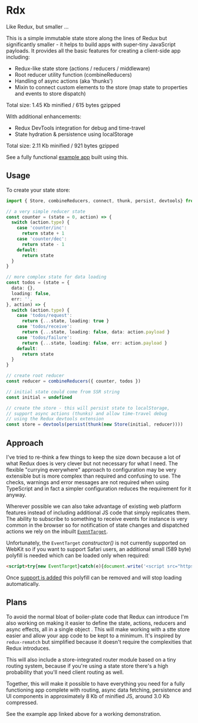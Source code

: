 # Rdx

Like Redux, but smaller ...

This is a simple immutable state store along the lines of Redux but significantly smaller - it helps to build apps with super-tiny JavaScript payloads. It provides all the basic features for creating a client-side app including:

* Redux-like state store (actions / reducers / middleware)
* Root reducer utility function (combineReducers)
* Handling of async actions (aka 'thunks')
* Mixin to connect custom elements to the store (map state to properties and events to store dispatch)

Total size: 1.45 Kb minified / 615 bytes gzipped

With additional enhancements:

* Redux DevTools integration for debug and time-travel
* State hydration & persistence using localStorage

Total size: 2.11 Kb minified / 921 bytes gzipped

See a fully functional [example app](https://github.com/CaptainCodeman/rdx-example) built using this.

## Usage

To create your state store:

```ts
import { Store, combineReducers, connect, thunk, persist, devtools} from '@captaincodeman/rdx'

// a very simple reducer state
const counter = (state = 0, action) => {	
  switch (action.type) {	
    case 'counter/inc':	
      return state + 1	
    case 'counter/dec':	
      return state - 1	
    default:	
      return state	
  }	
}

// more complex state for data loading
const todos = (state = {	
  data: {},	
  loading: false,	
  err: '',	
}, action) => {	
  switch (action.type) {	
    case 'todos/request':	
      return {...state, loading: true }	
    case 'todos/receive':	
      return {...state, loading: false, data: action.payload }	
    case 'todos/failure':	
      return {...state, loading: false, err: action.payload }	
    default:	
      return state	
  }	
}

// create root reducer
const reducer = combineReducers({ counter, todos })

// initial state could come from SSR string
const initial = undefined

// create the store - this will persist state to localStorage,
// support async actions (thunks) and allow time-travel debug
// using the Redux devtools extension
const store = devtools(persist(thunk(new Store(initial, reducer))))
```

## Approach

I've tried to re-think a few things to keep the size down because a lot of what Redux does is very clever but not necessary for what I need. The flexible "currying everywhere" approach to configuration may be very extensible but is more complex than required and confusing to use. The checks, warnings and error messages are not required when using TypeScript and in fact a simpler configuration reduces the requirement for it anyway.

Wherever possible we can also take advantage of existing web platform features instead of including additional JS code that simply replicates them. The ability to subscribe to something to receive events for instance is very common in the browser so for notification of state changes and dispatched actions we rely on the inbuilt [`EventTarget`](https://developer.mozilla.org/en-US/docs/Web/API/EventTarget).

Unfortunately, the `EventTarget` _constructor()_ is not currently supported on WebKit so if you want to support Safari users, an additional small (589 byte) polyfill is needed which can be loaded only when required:

```html
<script>try{new EventTarget}catch(e){document.write('<script src="https://unpkg.com/@ungap/event-target@0.1.0/min.js"><\x2fscript>')}</script>
```

Once [support is added](https://bugs.webkit.org/show_bug.cgi?id=174313) this polyfill can be removed and will stop loading automatically.

## Plans

To avoid the normal bloat of boiler-plate code that Redux can introduce I'm also working on making it easier to define the state, actions, reducers and async effects, all in a single object . This will make working with a stte store easier and allow your app code to be kept to a minimum. It's inspired by `redux-rematch` but simplified because it doesn't require the complexities that Redux introduces.

This will also include a store-integrated router module based on a tiny routing system, because if you're using a state store there's a high probability that you'll need client routing as well.

Together, this will make it possible to have everything you need for a fully functioning app complete with routing, async data fetching, persistence and UI components in approximately 8 Kb of minified JS, around 3.0 Kb compressed.

See the example app linked above for a working demonstration.